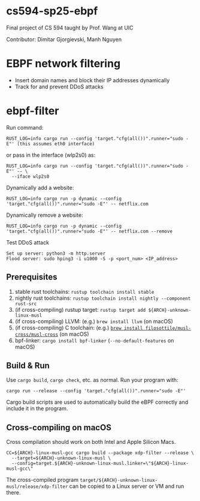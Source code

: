 # cs594-sp25-ebpf


Final project of CS 594 taught by Prof. Wang at UIC 

Contributor: Dimitar Gjorgievski, Manh Nguyen

# EBPF network filtering

- Insert domain names and block their IP addresses dynamically
- Track for and prevent DDoS attacks 

# ebpf-filter

Run command:
```
RUST_LOG=info cargo run --config 'target."cfg(all())".runner="sudo -E"' (this assumes eth0 interface)
```
or pass in the interface (wlp2s0) as:
```
RUST_LOG=info cargo run --config 'target."cfg(all())".runner="sudo -E"' -- \
  --iface wlp2s0
```

Dynamically add a website:

```
RUST_LOG=info cargo run -p dynamic --config 'target."cfg(all())".runner="sudo -E"' -- netflix.com
```

Dynamically remove a website:

```
RUST_LOG=info cargo run -p dynamic --config 'target."cfg(all())".runner="sudo -E"' -- netflix.com --remove
```
Test DDoS attack

```
Set up server: python3 -m http.server
Flood server: sudo hping3 -i u1000 -S -p <port_num> <IP_address>
```

## Prerequisites

1. stable rust toolchains: `rustup toolchain install stable`
1. nightly rust toolchains: `rustup toolchain install nightly --component rust-src`
1. (if cross-compiling) rustup target: `rustup target add ${ARCH}-unknown-linux-musl`
1. (if cross-compiling) LLVM: (e.g.) `brew install llvm` (on macOS)
1. (if cross-compiling) C toolchain: (e.g.) [`brew install filosottile/musl-cross/musl-cross`](https://github.com/FiloSottile/homebrew-musl-cross) (on macOS)
1. bpf-linker: `cargo install bpf-linker` (`--no-default-features` on macOS)

## Build & Run

Use `cargo build`, `cargo check`, etc. as normal. Run your program with:

```shell
cargo run --release --config 'target."cfg(all())".runner="sudo -E"'
```

Cargo build scripts are used to automatically build the eBPF correctly and include it in the
program.

## Cross-compiling on macOS

Cross compilation should work on both Intel and Apple Silicon Macs.

```shell
CC=${ARCH}-linux-musl-gcc cargo build --package xdp-filter --release \
  --target=${ARCH}-unknown-linux-musl \
  --config=target.${ARCH}-unknown-linux-musl.linker=\"${ARCH}-linux-musl-gcc\"
```
The cross-compiled program `target/${ARCH}-unknown-linux-musl/release/xdp-filter` can be
copied to a Linux server or VM and run there.

